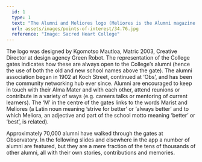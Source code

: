 ```yaml
---
  id: 1
  type: 1
  text: "The Alumni and Meliores logo (Meliores is the Alumni magazine published by Sacred Heart College)."
  url: assets/images/points-of-interest/34.76.jpg
  reference: "Image: Sacred Heart College"
---
```

The logo was designed by Kgomotso Mautloa, Matric 2003, Creative Director at design agency Green Robot. The representation of the College gates indicates how these are always open to the College’s alumni (hence the use of both the old and new school names above the gate). The alumni association began in 1902 at Koch Street, continued at ‘Obs’, and has been the community networking hub ever since. Alumni are encouraged to keep in touch with their Alma Mater and with each other, attend reunions or contribute in a variety of ways (e.g. careers talks or mentoring of current learners). The ‘M’ in the centre of the gates links to the words Marist and Meliores (a Latin noun meaning ‘strive for better’ or ‘always better’ and to which Meliora, an adjective and part of the school motto meaning ‘better’ or ‘best’, is related). 

Approximately 70,000 alumni have walked through the gates at Observatory. In the following slides and elsewhere in the app a number of alumni are featured, but they are a mere fraction of the tens of thousands of other alumni, all with their own stories, contributions and memories.

        
